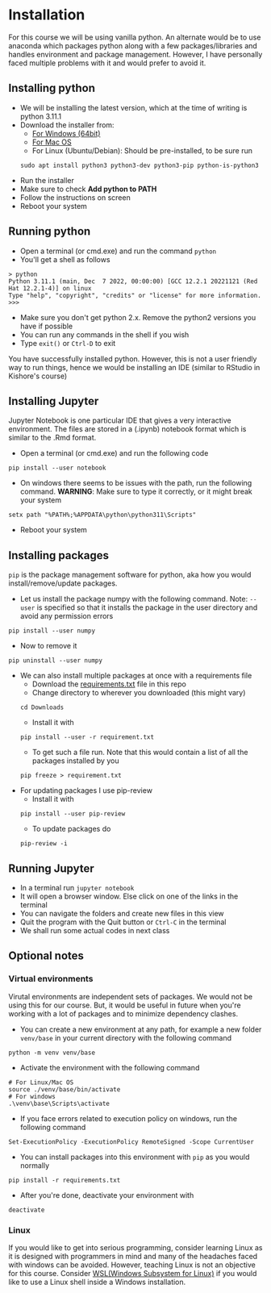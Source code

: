 # Installation

For this course we will be using vanilla python. An alternate would be to use anaconda which packages python along with a few packages/libraries and handles environment and package management. However, I have personally faced multiple problems with it and would prefer to avoid it.

## Installing python
- We will be installing the latest version, which at the time of writing is python 3.11.1
- Download the installer from:
	- [For Windows (64bit)](https://www.python.org/ftp/python/3.11.1/python-3.11.1-amd64.exe)
	- [For Mac OS](https://www.python.org/ftp/python/3.11.1/python-3.11.1-macos11.pkg)
	- For Linux (Ubuntu/Debian): Should be pre-installed, to be sure run
	```
	sudo apt install python3 python3-dev python3-pip python-is-python3
	```
- Run the installer 
- Make sure to check **Add python to PATH**
- Follow the instructions on screen
- Reboot your system

## Running python
- Open a terminal (or cmd.exe) and run the command `python`
- You'll get a shell as follows 
```
> python
Python 3.11.1 (main, Dec  7 2022, 00:00:00) [GCC 12.2.1 20221121 (Red Hat 12.2.1-4)] on linux
Type "help", "copyright", "credits" or "license" for more information.
>>>
```
- Make sure you don't get python 2.x. Remove the python2 versions you have if possible 
- You can run any commands in the shell if you wish
- Type `exit()` or `Ctrl-D` to exit

You have successfully installed python. However, this is not a user friendly way to run things, hence we would be installing an IDE (similar to RStudio in Kishore's course)

## Installing Jupyter
Jupyter Notebook is one particular IDE that gives a very interactive environment. The files are stored in a (.ipynb) notebook format which is similar to the .Rmd format.

- Open a terminal (or cmd.exe) and run the following code
```
pip install --user notebook 
```
- On windows there seems to be issues with the path, run the following command. **WARNING**: Make sure to type it correctly, or it might break your system
```
setx path "%PATH%;%APPDATA\python\python311\Scripts"
```
- Reboot your system

## Installing packages

 `pip` is the package management software for python, aka how you would install/remove/update packages.

- Let us install the package numpy with the following command. Note: `--user` is specified so that it installs the package in the user directory and avoid any permission errors
```
pip install --user numpy
```
- Now to remove it
```
pip uninstall --user numpy
```
- We can also install multiple packages at once with a requirements file 
	- Download the [requirements.txt](../requirements.txt) file in this repo
	- Change directory to wherever you downloaded (this might vary)
	```
	cd Downloads
	```
	- Install it with 
	```
	pip install --user -r requirement.txt
	```
	- To get such a file run. Note that this would contain a list of all the packages installed by you
	```
	pip freeze > requirement.txt
	```
- For updating packages I use pip-review
	- Install it with
	```
	pip install --user pip-review
	```
	- To update packages do
	```
	pip-review -i
	```

## Running Jupyter
- In a terminal run `jupyter notebook`
- It will open a browser window. Else click on one of the links in the terminal
- You can navigate the folders and create new files in this view
- Quit the program with the Quit button or `Ctrl-C` in the terminal 
- We shall run some actual codes in next class

## Optional notes

### Virtual environments
Virutal environments are independent sets of packages. We would not be using this for our course. But, it would be useful in future when you're working with a lot of packages and to minimize dependency clashes. 

- You can create a new environment at any path, for example a new folder `venv/base` in your current directory with the following command
```
python -m venv venv/base
```
- Activate the environment with the following command
```
# For Linux/Mac OS
source ./venv/base/bin/activate 
# For windows
.\venv\base\Scripts\activate
```
- If you face errors related to execution policy on windows, run the following command 
```
Set-ExecutionPolicy -ExecutionPolicy RemoteSigned -Scope CurrentUser
```
- You can install packages into this environment with `pip` as you would normally
```
pip install -r requirements.txt
```
- After you're done, deactivate your environment with
```
deactivate
```

### Linux
If you would like to get into serious programming, consider learning Linux as it is designed with programmers in mind and many of the headaches faced with windows can be avoided. However, teaching Linux is not an objective for this course. Consider [WSL(Windows Subsystem for Linux)](https://learn.microsoft.com/en-us/windows/wsl/install) if you would like to use a Linux shell inside a Windows installation.